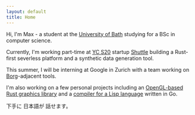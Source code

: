 ```yaml
---
layout: default
title: Home
---
```


Hi, I'm Max - a student at the [University of Bath](https://bath.ac.uk) studying for a BSc in computer science.

Currently, I'm working part-time at [YC S20](https://www.ycombinator.com/companies?batch=S20) startup [Shuttle](https://shuttle.rs) building a Rust-first severless platform and a synthetic data generation tool.

This summer, I will be interning at Google in Zurich with a team working on [Borg](https://research.google/pubs/pub43438/)-adjacent tools.

I'm also working on a few personal projects including an [OpenGL-based Rust graphics library](https://github.com/bmoxb/mygl) and a [compiler for a Lisp language](https://github.com/bmoxb/ikou) written in Go.

下手に 日本語が 話せます。
